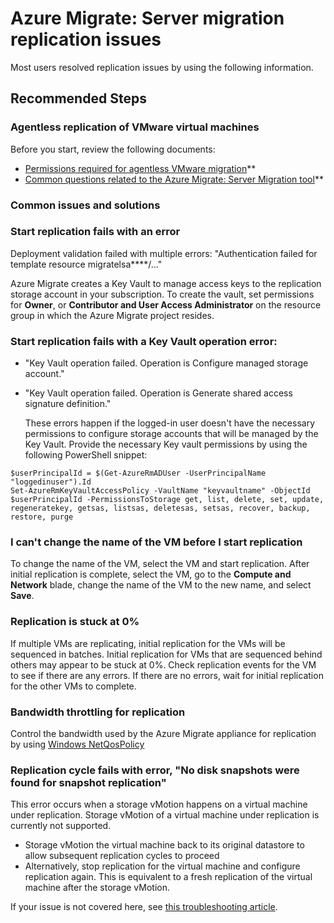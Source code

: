 <properties
  pagetitle="Azure Migrate: Server migration replication issues"
  service="microsoft.migrate"
  resource="migrateprojects"
  ms.author="anvar"
  selfhelptype="Generic"
  supporttopicids="32755173"
  resourcetags=""
  productpesids="16348"
  cloudenvironments="public,fairfax,mooncake,blackforest,ussec,usnat"
  articleid="83fd6ec8-f748-4ab2-9872-4286613515b5"
  ownershipid="Compute_AzureMigrate" />
# Azure Migrate: Server migration replication issues

Most users resolved replication issues by using the following information.

## **Recommended Steps**

### **Agentless replication of VMware virtual machines**
Before you start, review the following documents:<br>
- [Permissions required for agentless VMware migration](https://go.microsoft.com/fwlink/?linkid=2151432)**
- [Common questions related to the Azure Migrate: Server Migration tool](https://go.microsoft.com/fwlink/?linkid=2151546)**

### **Common issues and solutions**

### Start replication fails with an error
   Deployment validation failed with multiple errors: "Authentication failed for template resource migratelsa****/..."
   
   Azure Migrate creates a Key Vault to manage access keys to the replication storage account in your subscription. To create the vault, set permissions for **Owner**, or **Contributor and User Access Administrator** on the resource group in which the Azure Migrate project resides.

### Start replication fails with a Key Vault operation error:
* "Key Vault operation failed. Operation is Configure managed storage account."
* "Key Vault operation failed. Operation is Generate shared access signature definition."

  These errors happen if the logged-in user doesn't have the necessary permissions to configure storage accounts that will be managed by the Key Vault. Provide the necessary Key vault permissions by using the following PowerShell snippet:

```
$userPrincipalId = $(Get-AzureRmADUser -UserPrincipalName "loggedinuser").Id
Set-AzureRmKeyVaultAccessPolicy -VaultName "keyvaultname" -ObjectId $userPrincipalId -PermissionsToStorage get, list, delete, set, update, regeneratekey, getsas, listsas, deletesas, setsas, recover, backup, restore, purge
```
### I can't change the name of the VM before I start replication
   To change the name of the VM, select the VM and start replication. After initial replication is complete, select the VM, go to the **Compute and Network** blade, change the name of the VM to the new name, and select **Save**. 

### Replication is stuck at 0%
   If multiple VMs are replicating, initial replication for the VMs will be sequenced in batches. Initial replication for VMs that are sequenced behind others may appear to be stuck at 0%. Check replication events for the VM to see if there are any errors. If there are no errors, wait for initial replication for the other VMs to complete.

### Bandwidth throttling for replication
   Control the bandwidth used by the Azure Migrate appliance for replication by using [Windows NetQosPolicy](https://go.microsoft.com/fwlink/?linkid=2137869)

### Replication cycle fails with error, "No disk snapshots were found for snapshot replication"
   This error occurs when a storage vMotion happens on a virtual machine under replication. Storage vMotion of a virtual machine under replication is currently not supported.

   - Storage vMotion the virtual machine back to its original datastore to allow subsequent replication cycles to proceed
   - Alternatively, stop replication for the virtual machine and configure replication again. This is equivalent to a fresh replication of the virtual machine after the storage vMotion.

If your issue is not covered here, see [this troubleshooting article](https://go.microsoft.com/fwlink/?linkid=2143853).
